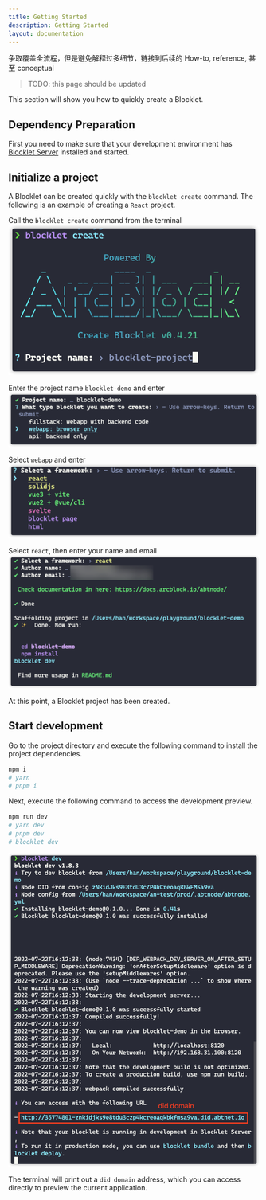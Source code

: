 ```yaml
---
title: Getting Started
description: Getting Started
layout: documentation
---
```


争取覆盖全流程，但是避免解释过多细节，链接到后续的 How-to, reference, 甚至 conceptual

> <p style={{color:"red"}}>TODO: this page should be updated</p>

This section will show you how to quickly create a Blocklet.

## Dependency Preparation

First you need to make sure that your development environment has [Blocklet Server](path-to-blocklet-server) installed and started.

## Initialize a project

A Blocklet can be created quickly with the `blocklet create` command.
The following is an example of creating a `React` project.

Call the `blocklet create` command from the terminal
![](./images/step-1.png)

Enter the project name `blocklet-demo` and enter
![](./images/step-2.png)

Select `webapp` and enter
![](./images/step-3.png)

Select `react`, then enter your name and email
![](./images/step-4.png)

At this point, a Blocklet project has been created.

## Start development

Go to the project directory and execute the following command to install the project dependencies.

```bash
npm i
# yarn
# pnpm i
```

Next, execute the following command to access the development preview.

```bash
npm run dev
# yarn dev
# pnpm dev
# blocklet dev
```

![](./images/step-5.png)

The terminal will print out a `did domain` address, which you can access directly to preview the current application.
